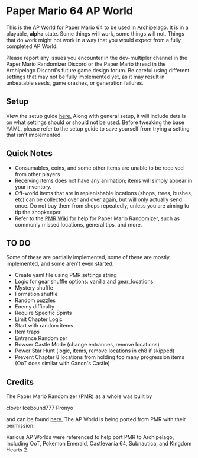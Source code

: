 # Paper Mario 64 AP World
This is the AP World for Paper Mario 64 to be used in [Archipelago.](https://archipelago.gg/) It is in a playable, **alpha** state. Some things will work, some things will not. Things that do work might not work in a way that you would expect from a fully completed AP World. 

Please report any issues you encounter in the dev-multipler channel in the Paper Mario Randomizer Discord or the Paper Mario thread in the Archipelago Discord's future game design forum. Be careful using different settings that may not be fully implemented yet, as it may result in unbeatable seeds, game crashes, or generation failures.

## Setup

View the setup guide [here.](https://github.com/JKBSunshine/PMR_APWorld/blob/main/docs/setup_en.md) Along with general setup, it will include details on what settings should or should not be used. Before tweaking the base YAML, please refer to the setup guide to save yourself from trying a setting that isn't implemented.

## Quick Notes

- Consumables, coins, and some other items are unable to be received from other players
- Receiving items does not have any animation; items will simply appear in your inventory.
- Off-world items that are in replenishable locations (shops, trees, bushes, etc) can be collected over and over again, but will only actually send once. Do not buy them from shops repeatedly, unless you are aiming to tip the shopkeeper.
- Refer to the [PMR Wiki](https://github.com/icebound777/PMR-SeedGenerator/wiki) for help for Paper Mario Randomizer, such as commonly missed locations, general tips, and more.
  
## TO DO

Some of these are partially implemented, some of these are mostly implemented, and some aren't even started.

- Create yaml file using PMR settings string
- Logic for gear shuffle options: vanilla and gear_locations
- Mystery shuffle
- Formation shuffle
- Random puzzles
- Enemy difficulty
- Require Specific Spirits
- Limit Chapter Logic
- Start with random items
- Item traps
- Entrance Randomizer
- Bowser Castle Mode (change entrances, remove locations)
- Power Star Hunt (logic, items, remove locations in ch8 if skipped)
- Prevent Chapter 8 locations from holding too many progression items (OoT does similar with Ganon's Castle)

## Credits

The Paper Mario Randomizer (PMR) as a whole was built by

clover
Icebound777
Pronyo

and can be found [here.](https://github.com/icebound777/PMR-SeedGenerator) The AP World is being ported from PMR with their permission.

Various AP Worlds were referenced to help port PMR to Archipelago, including OoT, Pokemon Emerald, Castlevania 64, Subnautica, and Kingdom Hearts 2.
